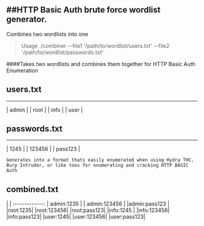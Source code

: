 ##HTTP Basic Auth brute force wordlist generator. 
---

Combines two wordlists into one

>
> Usage
> ./combiner --file1 '/path/to/wordlist/users.txt' --file2 '/path/to/wordlist/passwords.txt'
> 

####Takes two wordlists and combines them together for HTTP Basic Auth Enumeration

 users.txt 
-------------

---------
| admin |
| root  |
| info  |
| user  |

 passwords.txt 
-----------------

--------
| 1245 |
| 123456 |
| pass123 |

```
Generates into a format thats easily enumerated when using Hydra THC, Burp Intruder, or like toos for enumerating and cracking HTTP BASIC Auth
```

 combined.txt 
----------------
|            |
:------------:
| admin:1235 |
| admin:123456 |
|admin:pass123 |
|root:1235|
|root:123456|
|root:pass123|
|info:1245 |
|info:123456|
|info:pass123|
|user:1245|
|user:123456|
|user:pass123|


